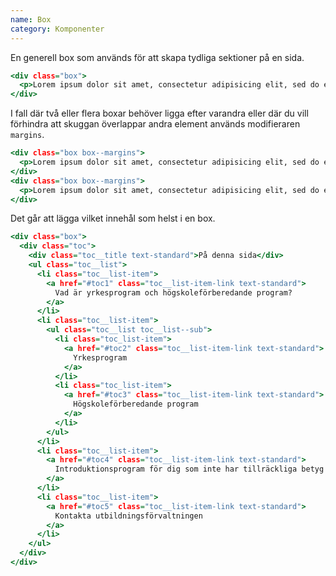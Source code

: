 ```yaml
---
name: Box
category: Komponenter
---
```


En generell box som används för att skapa tydliga sektioner på en sida.

```default.html
<div class="box">
  <p>Lorem ipsum dolor sit amet, consectetur adipisicing elit, sed do eiusmod tempor incididunt ut labore et dolore magna aliqua. Ut enim ad minim veniam, quis nostrud.</p>
</div>
```

I fall där två eller flera boxar behöver ligga efter varandra eller där du vill förhindra att skuggan överlappar andra element används modifieraren `margins`.

```margins.html
<div class="box box--margins">
  <p>Lorem ipsum dolor sit amet, consectetur adipisicing elit, sed do eiusmod tempor incididunt ut labore et dolore magna aliqua. Ut enim ad minim veniam, quis nostrud.</p>
</div>
<div class="box box--margins">
  <p>Lorem ipsum dolor sit amet, consectetur adipisicing elit, sed do eiusmod tempor incididunt ut labore et dolore magna aliqua. Ut enim ad minim veniam, quis nostrud.</p>
</div>
```

Det går att lägga vilket innehål som helst i en box.


```toc.html
<div class="box">
  <div class="toc">
    <div class="toc__title text-standard">På denna sida</div>
    <ul class="toc__list">
      <li class="toc__list-item">
        <a href="#toc1" class="toc__list-item-link text-standard">
          Vad är yrkesprogram och högskoleförberedande program?
        </a>
      </li>
      <li class="toc__list-item">
        <ul class="toc__list toc__list--sub">
          <li class="toc_list-item">
            <a href="#toc2" class="toc__list-item-link text-standard">
              Yrkesprogram
            </a>
          </li>
          <li class="toc_list-item">
            <a href="#toc3" class="toc__list-item-link text-standard">
              Högskoleförberedande program
            </a>
          </li>
        </ul>
      </li>
      <li class="toc__list-item">
        <a href="#toc4" class="toc__list-item-link text-standard">
          Introduktionsprogram för dig som inte har tillräckliga betyg
        </a>
      </li>
      <li class="toc__list-item">
        <a href="#toc5" class="toc__list-item-link text-standard">
          Kontakta utbildningsförvaltningen
        </a>
      </li>
    </ul>
  </div>
</div>
```
